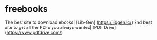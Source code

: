 # freebooks
The best site to download ebooks| [Lib-Gen] (https://libgen.lc/)
2nd best site to get all the PDFs you always wanted| [PDF Drive] (https://www.pdfdrive.com/)

